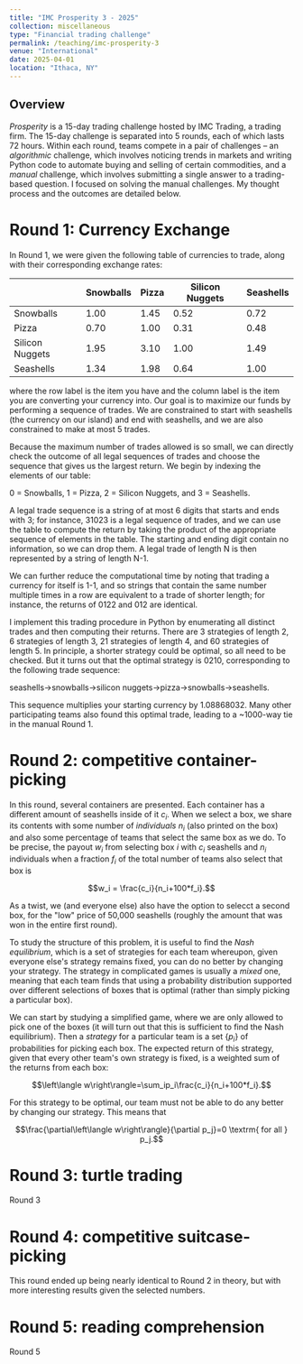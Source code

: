 ```yaml
---
title: "IMC Prosperity 3 - 2025"
collection: miscellaneous
type: "Financial trading challenge"
permalink: /teaching/imc-prosperity-3
venue: "International"
date: 2025-04-01
location: "Ithaca, NY"
---
```


## Overview
*Prosperity* is a 15-day trading challenge hosted by IMC Trading, a trading firm. The 15-day challenge is separated into 5 rounds, each of which lasts 72 hours. Within each round, teams compete in a pair of challenges – an *algorithmic* challenge, which involves noticing trends in markets and writing Python code to automate buying and selling of certain commodities, and a *manual* challenge, which involves submitting a single answer to a trading-based question. I focused on solving the manual challenges. My thought process and the outcomes are detailed below.

# Round 1: Currency Exchange
In Round 1, we were given the following table of currencies to trade, along with their corresponding exchange rates:

|                 |  Snowballs  |  Pizza  |  Silicon Nuggets  |  Seashells  |
|-----------------|-------------|---------|-------------------|-------------|
|    Snowballs    |   1.00      |  1.45   |        0.52       |    0.72     |
|      Pizza      |    0.70     |   1.00  |        0.31       |     0.48    |
| Silicon Nuggets |   1.95      |  3.10   |     1.00          |   1.49      |
| Seashells       |   1.34      | 1.98    |        0.64       |    1.00     |

where the row label is the item you have and the column label is the item you are converting your currency into. Our goal is to maximize our funds by performing a sequence of trades. We are constrained to start with seashells (the currency on our island) and end with seashells, and we are also constrained to make at most 5 trades.

Because the maximum number of trades allowed is so small, we can directly check the outcome of all legal sequences of trades and choose the sequence that gives us the largest return. We begin by indexing the elements of our table: 

0 = Snowballs, 1 = Pizza, 2 = Silicon Nuggets, and 3 = Seashells. 

A legal trade sequence is a string of at most 6 digits that starts and ends with 3; for instance, 31023 is a legal sequence of trades, and we can use the table to compute the return by taking the product of the appropriate sequence of elements in the table. The starting and ending digit contain no information, so we can drop them. A legal trade of length N is then represented by a string of length N-1.

We can further reduce the computational time by noting that trading a currency for itself is 1-1, and so strings that contain the same number multiple times in a row are equivalent to a trade of shorter length; for instance, the returns of 0122 and 012 are identical.

I implement this trading procedure in Python by enumerating all distinct trades and then computing their returns. There are 3 strategies of length 2, 6 strategies of length 3, 21 strategies of length 4, and 60 strategies of length 5. In principle, a shorter strategy could be optimal, so all need to be checked. But it turns out that the optimal strategy is 0210, corresponding to the following trade sequence:

seashells->snowballs->silicon nuggets->pizza->snowballs->seashells.

This sequence multiplies your starting currency by 1.08868032. Many other participating teams also found this optimal trade, leading to a ~1000-way tie in the manual Round 1.

# Round 2: competitive container-picking
In this round, several containers are presented. Each container has a different amount of seashells inside of it $c_i$. When we select a box, we share its contents with some number of *individuals* $n_i$ (also printed on the box) and also some percentage of teams that select the same box as we do. To be precise, the payout $w_i$ from selecting box $i$ with $c_i$ seashells and $n_i$ individuals when a fraction $f_i$ of the total number of teams also select that box is

$$w_i = \frac{c_i}{n_i+100*f_i}.$$

As a twist, we (and everyone else) also have the option to selecct a second box, for the "low" price of 50,000 seashells (roughly the amount that was won in the entire first round).

To study the structure of this problem, it is useful to find the *Nash equilibrium*, which is a set of strategies for each team whereupon, given everyone else's strategy remains fixed, you can do no better by changing your strategy. The strategy in complicated games is usually a *mixed* one, meaning that each team finds that using a probability distribution supported over different selections of boxes that is optimal (rather than simply picking a particular box).

We can start by studying a simplified game, where we are only allowed to pick one of the boxes (it will turn out that this is sufficient to find the Nash equilibrium). Then a *strategy* for a particular team is a set $\left\lbrace p_i\right\rbrace$ of probabilities for picking each box. The expected return of this strategy, given that every other team's own strategy is fixed, is a weighted sum of the returns from each box:

$$\left\langle w\right\rangle=\sum_ip_i\frac{c_i}{n_i+100*f_i}.$$

For this strategy to be optimal, our team must not be able to do any better by changing our strategy. This means that 

$$\frac{\partial\left\langle w\right\rangle}{\partial p_j}=0 \textrm{    for all } p_j.$$

# Round 3: turtle trading
Round 3

# Round 4: competitive suitcase-picking
This round ended up being nearly identical to Round 2 in theory, but with more interesting results given the selected numbers. 

# Round 5: reading comprehension
Round 5
